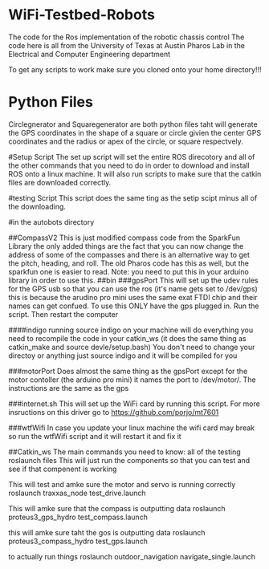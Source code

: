 # WiFi-Testbed-Robots
The code for the Ros implementation of the robotic chassis control
The code here is all from the University of Texas at Austin Pharos Lab in the Electrical and Computer Engineering department

To get any scripts to work 
make sure you cloned onto your home directory!!!

# Python Files
Circlegnerator and Squaregenerator are both python files taht will generate the GPS coordinates in the shape of a square or circle givien the center GPS coordinates and the radius or apex of the circle, or square respectvely. 

#Setup Script
The set up script will set the entire ROS direcotory and all of the other commands that you need to do in order to download and install ROS onto a linux machine. It will also run scripts to make sure that the catkin files are downloaded correctly.

#testing Script
This script does the same ting as the setip scipt minus all of the downloading.

#in the autobots directory 

##CompassV2
This is just modified compass code from the SparkFun Library the only added things are the fact that you can now change the address of some of the compasses and there is an alternative way to get the pitch, heading, and roll. The old Pharos code has this as well, but the sparkfun one is easier to read. Note: you need to put this in your arduino library in order to use this.
##bin
###gpsPort
This will set up the udev rules for the GPS usb so that you can use the ros (it's name gets set to /dev/gps) this is because the arudino pro mini uses the same exat FTDI chip and their names can get confued. To use this ONLY have the gps plugged in. Run the script. Then restart the computer

####indigo
running source indigo on your machine will do everything you need to recompile the code in your catkin_ws (it does the same thing as catkin_make and source devle/setup.bash) You don't need to change your directoy or anything just source indigo and it will be compiled for you

###motorPort
Does almost the same thing as the gpsPort except for the motor contoller (the arduino pro mini) it names the port to /dev/motor/. The instructions are the same as the gps

###internet.sh
This will set up the WiFi card by running this script. For more insructions on this driver go to https://github.com/porjo/mt7601

###wtfWifi
In case you update your linux machine the wifi card may break so run the wtfWifi script and it will restart it and fix it

##Catkin_ws
The main commands you need to know:
all of the testing roslaunch files
This will just run the components so that you can test and see if that compenent is working

This will test and amke sure the motor and servo is running correctly
roslaunch traxxas_node test_drive.launch

This will amke sure that the compass is outputting data
roslaunch proteus3_gps_hydro test_compass.launch

this will amke sure taht the gos is outputting data
roslaunch proteus3_compass_hydro test_gps.launch

to actually run things 
roslaunch outdoor_navigation navigate_single.launch

